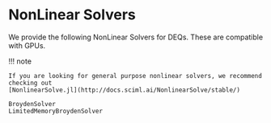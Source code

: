 # NonLinear Solvers

We provide the following NonLinear Solvers for DEQs. These are compatible with GPUs.

!!! note
    
    If you are looking for general purpose nonlinear solvers, we recommend checking out
    [NonlinearSolve.jl](http://docs.sciml.ai/NonlinearSolve/stable/)

```@docs
BroydenSolver
LimitedMemoryBroydenSolver
```
